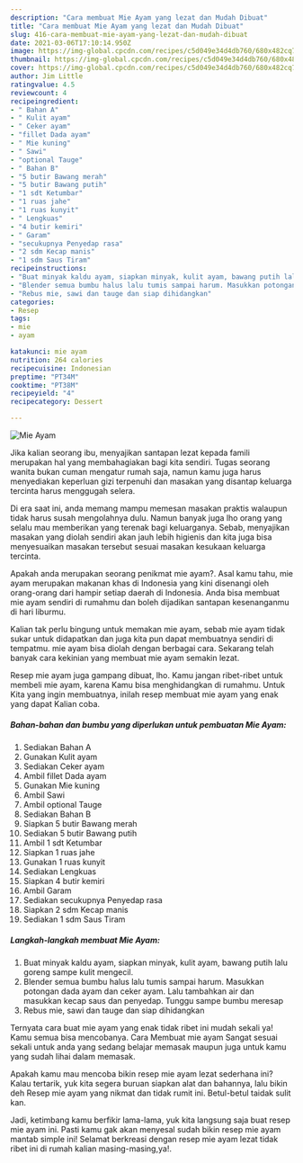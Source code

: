 ```yaml
---
description: "Cara membuat Mie Ayam yang lezat dan Mudah Dibuat"
title: "Cara membuat Mie Ayam yang lezat dan Mudah Dibuat"
slug: 416-cara-membuat-mie-ayam-yang-lezat-dan-mudah-dibuat
date: 2021-03-06T17:10:14.950Z
image: https://img-global.cpcdn.com/recipes/c5d049e34d4db760/680x482cq70/mie-ayam-foto-resep-utama.jpg
thumbnail: https://img-global.cpcdn.com/recipes/c5d049e34d4db760/680x482cq70/mie-ayam-foto-resep-utama.jpg
cover: https://img-global.cpcdn.com/recipes/c5d049e34d4db760/680x482cq70/mie-ayam-foto-resep-utama.jpg
author: Jim Little
ratingvalue: 4.5
reviewcount: 4
recipeingredient:
- " Bahan A"
- " Kulit ayam"
- " Ceker ayam"
- "fillet Dada ayam"
- " Mie kuning"
- " Sawi"
- "optional Tauge"
- " Bahan B"
- "5 butir Bawang merah"
- "5 butir Bawang putih"
- "1 sdt Ketumbar"
- "1 ruas jahe"
- "1 ruas kunyit"
- " Lengkuas"
- "4 butir kemiri"
- " Garam"
- "secukupnya Penyedap rasa"
- "2 sdm Kecap manis"
- "1 sdm Saus Tiram"
recipeinstructions:
- "Buat minyak kaldu ayam, siapkan minyak, kulit ayam, bawang putih lalu goreng sampe kulit mengecil."
- "Blender semua bumbu halus lalu tumis sampai harum. Masukkan potongan dada ayam dan ceker ayam. Lalu tambahkan air dan masukkan kecap saus dan penyedap. Tunggu sampe bumbu meresap"
- "Rebus mie, sawi dan tauge dan siap dihidangkan"
categories:
- Resep
tags:
- mie
- ayam

katakunci: mie ayam 
nutrition: 264 calories
recipecuisine: Indonesian
preptime: "PT34M"
cooktime: "PT38M"
recipeyield: "4"
recipecategory: Dessert

---
```



![Mie Ayam](https://img-global.cpcdn.com/recipes/c5d049e34d4db760/680x482cq70/mie-ayam-foto-resep-utama.jpg)

Jika kalian seorang ibu, menyajikan santapan lezat kepada famili merupakan hal yang membahagiakan bagi kita sendiri. Tugas seorang  wanita bukan cuman mengatur rumah saja, namun kamu juga harus menyediakan keperluan gizi terpenuhi dan masakan yang disantap keluarga tercinta harus menggugah selera.

Di era  saat ini, anda memang mampu memesan masakan praktis walaupun tidak harus susah mengolahnya dulu. Namun banyak juga lho orang yang selalu mau memberikan yang terenak bagi keluarganya. Sebab, menyajikan masakan yang diolah sendiri akan jauh lebih higienis dan kita juga bisa menyesuaikan masakan tersebut sesuai masakan kesukaan keluarga tercinta. 



Apakah anda merupakan seorang penikmat mie ayam?. Asal kamu tahu, mie ayam merupakan makanan khas di Indonesia yang kini disenangi oleh orang-orang dari hampir setiap daerah di Indonesia. Anda bisa membuat mie ayam sendiri di rumahmu dan boleh dijadikan santapan kesenanganmu di hari liburmu.

Kalian tak perlu bingung untuk memakan mie ayam, sebab mie ayam tidak sukar untuk didapatkan dan juga kita pun dapat membuatnya sendiri di tempatmu. mie ayam bisa diolah dengan berbagai cara. Sekarang telah banyak cara kekinian yang membuat mie ayam semakin lezat.

Resep mie ayam juga gampang dibuat, lho. Kamu jangan ribet-ribet untuk membeli mie ayam, karena Kamu bisa menghidangkan di rumahmu. Untuk Kita yang ingin membuatnya, inilah resep membuat mie ayam yang enak yang dapat Kalian coba.

<!--inarticleads1-->

##### Bahan-bahan dan bumbu yang diperlukan untuk pembuatan Mie Ayam:

1. Sediakan  Bahan A
1. Gunakan  Kulit ayam
1. Sediakan  Ceker ayam
1. Ambil fillet Dada ayam
1. Gunakan  Mie kuning
1. Ambil  Sawi
1. Ambil optional Tauge
1. Sediakan  Bahan B
1. Siapkan 5 butir Bawang merah
1. Sediakan 5 butir Bawang putih
1. Ambil 1 sdt Ketumbar
1. Siapkan 1 ruas jahe
1. Gunakan 1 ruas kunyit
1. Sediakan  Lengkuas
1. Siapkan 4 butir kemiri
1. Ambil  Garam
1. Sediakan secukupnya Penyedap rasa
1. Siapkan 2 sdm Kecap manis
1. Sediakan 1 sdm Saus Tiram




<!--inarticleads2-->

##### Langkah-langkah membuat Mie Ayam:

1. Buat minyak kaldu ayam, siapkan minyak, kulit ayam, bawang putih lalu goreng sampe kulit mengecil.
1. Blender semua bumbu halus lalu tumis sampai harum. Masukkan potongan dada ayam dan ceker ayam. Lalu tambahkan air dan masukkan kecap saus dan penyedap. Tunggu sampe bumbu meresap
1. Rebus mie, sawi dan tauge dan siap dihidangkan




Ternyata cara buat mie ayam yang enak tidak ribet ini mudah sekali ya! Kamu semua bisa mencobanya. Cara Membuat mie ayam Sangat sesuai sekali untuk anda yang sedang belajar memasak maupun juga untuk kamu yang sudah lihai dalam memasak.

Apakah kamu mau mencoba bikin resep mie ayam lezat sederhana ini? Kalau tertarik, yuk kita segera buruan siapkan alat dan bahannya, lalu bikin deh Resep mie ayam yang nikmat dan tidak rumit ini. Betul-betul taidak sulit kan. 

Jadi, ketimbang kamu berfikir lama-lama, yuk kita langsung saja buat resep mie ayam ini. Pasti kamu gak akan menyesal sudah bikin resep mie ayam mantab simple ini! Selamat berkreasi dengan resep mie ayam lezat tidak ribet ini di rumah kalian masing-masing,ya!.

